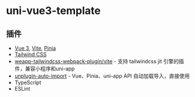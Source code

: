 # uni-vue3-template

## 插件
- [Vue 3](https://github.com/vuejs/core), [Vite](https://github.com/vitejs/vite),
[Pinia](https://github.com/vuejs/pinia) 
- [Tailwind CSS](https://github.com/tailwindlabs/tailwindcss)
- [weapp-tailwindcss-webpack-plugin/vite](https://github.com/sonofmagic/weapp-tailwindcss-webpack-plugin) - 支持 tailwindcss jit 引擎的插件，兼容小程序和uni-app
- [unplugin-auto-import](https://github.com/antfu/unplugin-auto-import) - Vue、Pinia、uni-app API 自动加载导入，直接使用
- TypeScript
- ESLint